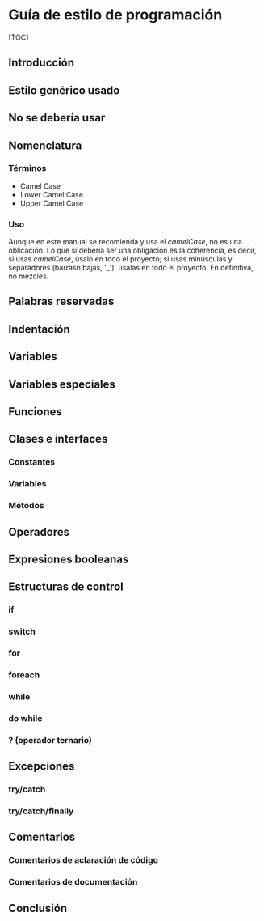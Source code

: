 # Guía de estilo de programación #

[TOC]

## Introducción ##

## Estilo genérico usado ##

## No se debería usar ##

## Nomenclatura ##

### Términos ###

- Camel Case
- Lower Camel Case
- Upper Camel Case

### Uso ###

Aunque en este manual se recomienda y usa el *camelCase*, no es una oblicación. Lo que sí debería ser una obligación es la coherencia, es decir, si usas *camelCase*, úsalo en todo el proyecto; si usas minúsculas y separadores (barrasn bajas, '_'), úsalas en todo el proyecto. En definitiva, no mezcles.

## Palabras reservadas ##

## Indentación ##

## Variables ##

## Variables especiales ##

## Funciones ##

## Clases e interfaces ##

### Constantes ###

### Variables ###

### Métodos ###

## Operadores ##

## Expresiones booleanas ##

## Estructuras de control ##

### if ###

### switch ###

### for ###

### foreach ###

### while ###

### do while ###

### ? (operador ternario) ###

## Excepciones ##

### try/catch ###

### try/catch/finally ###

## Comentarios ##

### Comentarios de aclaración de código ###

### Comentarios de documentación ###

## Conclusión ##
